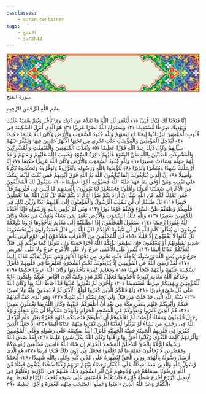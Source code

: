 ```yaml
---
cssclasses:
    - quran-container
tags:
    - الفتح
    - surah48
---
```

<div class="quran-container">
<span class="second-border"></span>
<span class="border"></span>
<div class="head-container">
<img src="https://raw.githubusercontent.com/LORDyyyyy/obsidian-the_quran_vault/main/src/webview/surah_head.png" height=100>
<div class="surah-name">
<span class="surah-name-fnt">سورة الفتح</span>
</div>
</div>
<div class="quran-content">
<div class="name-of-god"> <p> بِسْمِ اللَّهِ الرَّحْمَنِ الرَّحِيمِ </p></div>
<p>
<span class="sign" id="f1">إِنَّا فَتَحْنَا لَكَ فَتْحًا مُّبِينًا <span>﴿</span>١<span>﴾</span></span>
<span class="sign" id="f2">لِّيَغْفِرَ لَكَ اللَّهُ مَا تَقَدَّمَ مِن ذَنبِكَ وَمَا تَأَخَّرَ وَيُتِمَّ نِعْمَتَهُ عَلَيْكَ وَيَهْدِيَكَ صِرَطًا مُّسْتَقِيمًا <span>﴿</span>٢<span>﴾</span></span>
<span class="sign" id="f3">وَيَنصُرَكَ اللَّهُ نَصْرًا عَزِيزًا <span>﴿</span>٣<span>﴾</span></span>
<span class="sign" id="f4">هُوَ الَّذِى أَنزَلَ السَّكِينَةَ فِى قُلُوبِ الْمُؤْمِنِينَ لِيَزْدَادُوا إِيمَنًا مَّعَ إِيمَنِهِمْ وَلِلَّهِ جُنُودُ السَّمَوَتِ وَالْأَرْضِ وَكَانَ اللَّهُ عَلِيمًا حَكِيمًا <span>﴿</span>٤<span>﴾</span></span>
<span class="sign" id="f5">لِّيُدْخِلَ الْمُؤْمِنِينَ وَالْمُؤْمِنَتِ جَنَّتٍ تَجْرِى مِن تَحْتِهَا الْأَنْهَرُ خَلِدِينَ فِيهَا وَيُكَفِّرَ عَنْهُمْ سَئَِّاتِهِمْ وَكَانَ ذَلِكَ عِندَ اللَّهِ فَوْزًا عَظِيمًا <span>﴿</span>٥<span>﴾</span></span>
<span class="sign" id="f6">وَيُعَذِّبَ الْمُنَفِقِينَ وَالْمُنَفِقَتِ وَالْمُشْرِكِينَ وَالْمُشْرِكَتِ الظَّانِّينَ بِاللَّهِ ظَنَّ السَّوْءِ عَلَيْهِمْ دَائِرَةُ السَّوْءِ وَغَضِبَ اللَّهُ عَلَيْهِمْ وَلَعَنَهُمْ وَأَعَدَّ لَهُمْ جَهَنَّمَ وَسَاءَتْ مَصِيرًا <span>﴿</span>٦<span>﴾</span></span>
<span class="sign" id="f7">وَلِلَّهِ جُنُودُ السَّمَوَتِ وَالْأَرْضِ وَكَانَ اللَّهُ عَزِيزًا حَكِيمًا <span>﴿</span>٧<span>﴾</span></span>
<span class="sign" id="f8">إِنَّا أَرْسَلْنَكَ شَهِدًا وَمُبَشِّرًا وَنَذِيرًا <span>﴿</span>٨<span>﴾</span></span>
<span class="sign" id="f9">لِّتُؤْمِنُوا بِاللَّهِ وَرَسُولِهِ وَتُعَزِّرُوهُ وَتُوَقِّرُوهُ وَتُسَبِّحُوهُ بُكْرَةً وَأَصِيلًا <span>﴿</span>٩<span>﴾</span></span>
<span class="sign" id="f10">إِنَّ الَّذِينَ يُبَايِعُونَكَ إِنَّمَا يُبَايِعُونَ اللَّهَ يَدُ اللَّهِ فَوْقَ أَيْدِيهِمْ فَمَن نَّكَثَ فَإِنَّمَا يَنكُثُ عَلَى نَفْسِهِ وَمَنْ أَوْفَى بِمَا عَهَدَ عَلَيْهُ اللَّهَ فَسَيُؤْتِيهِ أَجْرًا عَظِيمًا <span>﴿</span>١۰<span>﴾</span></span>
<span class="sign" id="f11">سَيَقُولُ لَكَ الْمُخَلَّفُونَ مِنَ الْأَعْرَابِ شَغَلَتْنَا أَمْوَلُنَا وَأَهْلُونَا فَاسْتَغْفِرْ لَنَا يَقُولُونَ بِأَلْسِنَتِهِم مَّا لَيْسَ فِى قُلُوبِهِمْ قُلْ فَمَن يَمْلِكُ لَكُم مِّنَ اللَّهِ شَئًْا إِنْ أَرَادَ بِكُمْ ضَرًّا أَوْ أَرَادَ بِكُمْ نَفْعًا بَلْ كَانَ اللَّهُ بِمَا تَعْمَلُونَ خَبِيرًا <span>﴿</span>١١<span>﴾</span></span>
<span class="sign" id="f12">بَلْ ظَنَنتُمْ أَن لَّن يَنقَلِبَ الرَّسُولُ وَالْمُؤْمِنُونَ إِلَى أَهْلِيهِمْ أَبَدًا وَزُيِّنَ ذَلِكَ فِى قُلُوبِكُمْ وَظَنَنتُمْ ظَنَّ السَّوْءِ وَكُنتُمْ قَوْمًا بُورًا <span>﴿</span>١٢<span>﴾</span></span>
<span class="sign" id="f13">وَمَن لَّمْ يُؤْمِن بِاللَّهِ وَرَسُولِهِ فَإِنَّا أَعْتَدْنَا لِلْكَفِرِينَ سَعِيرًا <span>﴿</span>١٣<span>﴾</span></span>
<span class="sign" id="f14">وَلِلَّهِ مُلْكُ السَّمَوَتِ وَالْأَرْضِ يَغْفِرُ لِمَن يَشَاءُ وَيُعَذِّبُ مَن يَشَاءُ وَكَانَ اللَّهُ غَفُورًا رَّحِيمًا <span>﴿</span>١٤<span>﴾</span></span>
<span class="sign" id="f15">سَيَقُولُ الْمُخَلَّفُونَ إِذَا انطَلَقْتُمْ إِلَى مَغَانِمَ لِتَأْخُذُوهَا ذَرُونَا نَتَّبِعْكُمْ يُرِيدُونَ أَن يُبَدِّلُوا كَلَمَ اللَّهِ قُل لَّن تَتَّبِعُونَا كَذَلِكُمْ قَالَ اللَّهُ مِن قَبْلُ فَسَيَقُولُونَ بَلْ تَحْسُدُونَنَا بَلْ كَانُوا لَا يَفْقَهُونَ إِلَّا قَلِيلًا <span>﴿</span>١٥<span>﴾</span></span>
<span class="sign" id="f16">قُل لِّلْمُخَلَّفِينَ مِنَ الْأَعْرَابِ سَتُدْعَوْنَ إِلَى قَوْمٍ أُولِى بَأْسٍ شَدِيدٍ تُقَتِلُونَهُمْ أَوْ يُسْلِمُونَ فَإِن تُطِيعُوا يُؤْتِكُمُ اللَّهُ أَجْرًا حَسَنًا وَإِن تَتَوَلَّوْا كَمَا تَوَلَّيْتُم مِّن قَبْلُ يُعَذِّبْكُمْ عَذَابًا أَلِيمًا <span>﴿</span>١٦<span>﴾</span></span>
<span class="sign" id="f17">لَّيْسَ عَلَى الْأَعْمَى حَرَجٌ وَلَا عَلَى الْأَعْرَجِ حَرَجٌ وَلَا عَلَى الْمَرِيضِ حَرَجٌ وَمَن يُطِعِ اللَّهَ وَرَسُولَهُ يُدْخِلْهُ جَنَّتٍ تَجْرِى مِن تَحْتِهَا الْأَنْهَرُ وَمَن يَتَوَلَّ يُعَذِّبْهُ عَذَابًا أَلِيمًا <span>﴿</span>١٧<span>﴾</span></span>
<span class="sign" id="f18">لَّقَدْ رَضِىَ اللَّهُ عَنِ الْمُؤْمِنِينَ إِذْ يُبَايِعُونَكَ تَحْتَ الشَّجَرَةِ فَعَلِمَ مَا فِى قُلُوبِهِمْ فَأَنزَلَ السَّكِينَةَ عَلَيْهِمْ وَأَثَبَهُمْ فَتْحًا قَرِيبًا <span>﴿</span>١٨<span>﴾</span></span>
<span class="sign" id="f19">وَمَغَانِمَ كَثِيرَةً يَأْخُذُونَهَا وَكَانَ اللَّهُ عَزِيزًا حَكِيمًا <span>﴿</span>١٩<span>﴾</span></span>
<span class="sign" id="f20">وَعَدَكُمُ اللَّهُ مَغَانِمَ كَثِيرَةً تَأْخُذُونَهَا فَعَجَّلَ لَكُمْ هَذِهِ وَكَفَّ أَيْدِىَ النَّاسِ عَنكُمْ وَلِتَكُونَ ءَايَةً لِّلْمُؤْمِنِينَ وَيَهْدِيَكُمْ صِرَطًا مُّسْتَقِيمًا <span>﴿</span>٢۰<span>﴾</span></span>
<span class="sign" id="f21">وَأُخْرَى لَمْ تَقْدِرُوا عَلَيْهَا قَدْ أَحَاطَ اللَّهُ بِهَا وَكَانَ اللَّهُ عَلَى كُلِّ شَىْءٍ قَدِيرًا <span>﴿</span>٢١<span>﴾</span></span>
<span class="sign" id="f22">وَلَوْ قَتَلَكُمُ الَّذِينَ كَفَرُوا لَوَلَّوُا الْأَدْبَرَ ثُمَّ لَا يَجِدُونَ وَلِيًّا وَلَا نَصِيرًا <span>﴿</span>٢٢<span>﴾</span></span>
<span class="sign" id="f23">سُنَّةَ اللَّهِ الَّتِى قَدْ خَلَتْ مِن قَبْلُ وَلَن تَجِدَ لِسُنَّةِ اللَّهِ تَبْدِيلًا <span>﴿</span>٢٣<span>﴾</span></span>
<span class="sign" id="f24">وَهُوَ الَّذِى كَفَّ أَيْدِيَهُمْ عَنكُمْ وَأَيْدِيَكُمْ عَنْهُم بِبَطْنِ مَكَّةَ مِن بَعْدِ أَنْ أَظْفَرَكُمْ عَلَيْهِمْ وَكَانَ اللَّهُ بِمَا تَعْمَلُونَ بَصِيرًا <span>﴿</span>٢٤<span>﴾</span></span>
<span class="sign" id="f25">هُمُ الَّذِينَ كَفَرُوا وَصَدُّوكُمْ عَنِ الْمَسْجِدِ الْحَرَامِ وَالْهَدْىَ مَعْكُوفًا أَن يَبْلُغَ مَحِلَّهُ وَلَوْلَا رِجَالٌ مُّؤْمِنُونَ وَنِسَاءٌ مُّؤْمِنَتٌ لَّمْ تَعْلَمُوهُمْ أَن تَطَُٔوهُمْ فَتُصِيبَكُم مِّنْهُم مَّعَرَّةٌ بِغَيْرِ عِلْمٍ لِّيُدْخِلَ اللَّهُ فِى رَحْمَتِهِ مَن يَشَاءُ لَوْ تَزَيَّلُوا لَعَذَّبْنَا الَّذِينَ كَفَرُوا مِنْهُمْ عَذَابًا أَلِيمًا <span>﴿</span>٢٥<span>﴾</span></span>
<span class="sign" id="f26">إِذْ جَعَلَ الَّذِينَ كَفَرُوا فِى قُلُوبِهِمُ الْحَمِيَّةَ حَمِيَّةَ الْجَهِلِيَّةِ فَأَنزَلَ اللَّهُ سَكِينَتَهُ عَلَى رَسُولِهِ وَعَلَى الْمُؤْمِنِينَ وَأَلْزَمَهُمْ كَلِمَةَ التَّقْوَى وَكَانُوا أَحَقَّ بِهَا وَأَهْلَهَا وَكَانَ اللَّهُ بِكُلِّ شَىْءٍ عَلِيمًا <span>﴿</span>٢٦<span>﴾</span></span>
<span class="sign" id="f27">لَّقَدْ صَدَقَ اللَّهُ رَسُولَهُ الرُّءْيَا بِالْحَقِّ لَتَدْخُلُنَّ الْمَسْجِدَ الْحَرَامَ إِن شَاءَ اللَّهُ ءَامِنِينَ مُحَلِّقِينَ رُءُوسَكُمْ وَمُقَصِّرِينَ لَا تَخَافُونَ فَعَلِمَ مَا لَمْ تَعْلَمُوا فَجَعَلَ مِن دُونِ ذَلِكَ فَتْحًا قَرِيبًا <span>﴿</span>٢٧<span>﴾</span></span>
<span class="sign" id="f28">هُوَ الَّذِى أَرْسَلَ رَسُولَهُ بِالْهُدَى وَدِينِ الْحَقِّ لِيُظْهِرَهُ عَلَى الدِّينِ كُلِّهِ وَكَفَى بِاللَّهِ شَهِيدًا <span>﴿</span>٢٨<span>﴾</span></span>
<span class="sign" id="f29">مُّحَمَّدٌ رَّسُولُ اللَّهِ وَالَّذِينَ مَعَهُ أَشِدَّاءُ عَلَى الْكُفَّارِ رُحَمَاءُ بَيْنَهُمْ تَرَىهُمْ رُكَّعًا سُجَّدًا يَبْتَغُونَ فَضْلًا مِّنَ اللَّهِ وَرِضْوَنًا سِيمَاهُمْ فِى وُجُوهِهِم مِّنْ أَثَرِ السُّجُودِ ذَلِكَ مَثَلُهُمْ فِى التَّوْرَىةِ وَمَثَلُهُمْ فِى الْإِنجِيلِ كَزَرْعٍ أَخْرَجَ شَطَْٔهُ فََٔازَرَهُ فَاسْتَغْلَظَ فَاسْتَوَى عَلَى سُوقِهِ يُعْجِبُ الزُّرَّاعَ لِيَغِيظَ بِهِمُ الْكُفَّارَ وَعَدَ اللَّهُ الَّذِينَ ءَامَنُوا وَعَمِلُوا الصَّلِحَتِ مِنْهُم مَّغْفِرَةً وَأَجْرًا عَظِيمًا <span>﴿</span>٢٩<span>﴾</span></span>

</p>
</div>
<span class="border" style="margin-top:25px;"></span>
<span class="second-border-bottom"></span>
</div>
